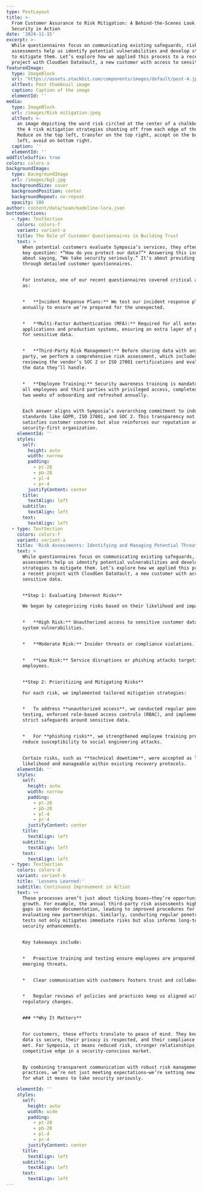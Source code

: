 ```yaml
---
type: PostLayout
title: >-
  From Customer Assurance to Risk Mitigation: A Behind-the-Scenes Look at
  Security in Action
date: '2024-11-15'
excerpt: >-
  While questionnaires focus on communicating existing safeguards, risk
  assessments help us identify potential vulnerabilities and develop strategies
  to mitigate them. Let’s explore how we applied this process to a recent
  project with CloudGen DataVault, a new customer with access to sensitive data.
featuredImage:
  type: ImageBlock
  url: 'https://assets.stackbit.com/components/images/default/post-4.jpeg'
  altText: Post thumbnail image
  caption: Caption of the image
  elementId: ''
media:
  type: ImageBlock
  url: /images/Risk mitigation.jpeg
  altText: >-
    an image depicting the word risk circled at the center of a chalkboard, with
    the 4 risk mitigation strategies shooting off from each edge of the corner.
    Reduce on the top left, transfer on the top right, accept on the bottom
    left, avoid on bottom right. 
  caption: ''
  elementId: ''
addTitleSuffix: true
colors: colors-a
backgroundImage:
  type: BackgroundImage
  url: /images/bg2.jpg
  backgroundSize: cover
  backgroundPosition: center
  backgroundRepeat: no-repeat
  opacity: 100
author: content/data/team/madeline-lora.json
bottomSections:
  - type: TextSection
    colors: colors-f
    variant: variant-a
    title: The Role of Customer Questionnaires in Building Trust
    text: >
      When potential customers evaluate Symposia’s services, they often ask a
      key question: *“How do you protect our data?”* Answering this isn’t just
      about saying, “We take security seriously.” It’s about providing evidence
      through detailed customer questionnaires.


      For instance, one of our recent questionnaires covered critical areas such
      as:


      *   **Incident Response Plans:** We test our incident response plan
      annually to ensure we’re prepared for the unexpected.


      *   **Multi-Factor Authentication (MFA):** Required for all enterprise
      applications and production systems, ensuring an extra layer of protection
      for sensitive data.


      *   **Third-Party Risk Management:** Before sharing data with any third
      party, we perform a comprehensive risk assessment, which includes
      reviewing the vendor’s SOC 2 or ISO 27001 certifications and evaluating
      the data they’ll handle.


      *   **Employee Training:** Security awareness training is mandatory for
      all employees and third parties with privileged access, completed within
      two weeks of onboarding and refreshed annually.


      Each answer aligns with Symposia’s overarching commitment to industry
      standards like GDPR, ISO 27001, and SOC 2. This transparency not only
      satisfies customer concerns but also reinforces our reputation as a
      security-first organization.
    elementId: ''
    styles:
      self:
        height: auto
        width: narrow
        padding:
          - pt-28
          - pb-28
          - pl-4
          - pr-4
        justifyContent: center
      title:
        textAlign: left
      subtitle:
        textAlign: left
      text:
        textAlign: left
  - type: TextSection
    colors: colors-f
    variant: variant-a
    title: 'Risk Assessments: Identifying and Managing Potential Threats'
    text: >
      While questionnaires focus on communicating existing safeguards, risk
      assessments help us identify potential vulnerabilities and develop
      strategies to mitigate them. Let’s explore how we applied this process to
      a recent project with CloudGen DataVault, a new customer with access to
      sensitive data.


      **Step 1: Evaluating Inherent Risks**

      We began by categorizing risks based on their likelihood and impact:


      *   **High Risk:** Unauthorized access to sensitive customer data due to
      system vulnerabilities.


      *   **Moderate Risk:** Insider threats or compliance violations.


      *   **Low Risk:** Service disruptions or phishing attacks targeting
      employees.


      **Step 2: Prioritizing and Mitigating Risks**

      For each risk, we implemented tailored mitigation strategies:


      *   To address **unauthorized access**, we conducted regular penetration
      testing, enforced role-based access controls (RBAC), and implemented
      strict safeguards around sensitive data.


      *   For **phishing risks**, we strengthened employee training programs to
      reduce susceptibility to social engineering attacks.


      Certain risks, such as **technical downtime**, were accepted as low
      likelihood and manageable within existing recovery protocols.
    elementId: ''
    styles:
      self:
        height: auto
        width: narrow
        padding:
          - pt-28
          - pb-28
          - pl-4
          - pr-4
        justifyContent: center
      title:
        textAlign: left
      subtitle:
        textAlign: left
      text:
        textAlign: left
  - type: TextSection
    colors: colors-d
    variant: variant-b
    title: 'Lessons Learned:'
    subtitle: Continuous Improvement in Action
    text: >+
      These processes aren’t just about ticking boxes—they’re opportunities for
      growth. For example, the annual third-party risk assessments highlighted
      gaps in vendor documentation, leading to improved procedures for
      evaluating new partnerships. Similarly, conducting regular penetration
      tests not only mitigates immediate risks but also informs long-term
      security enhancements.


      Key takeaways include:


      *   Proactive training and testing ensure employees are prepared to handle
      emerging threats.


      *   Clear communication with customers fosters trust and collaboration.


      *   Regular reviews of policies and practices keep us aligned with
      regulatory changes.


      ### **Why It Matters**


      For customers, these efforts translate to peace of mind. They know their
      data is secure, their privacy is respected, and their compliance needs are
      met. For Symposia, it means reduced risk, stronger relationships, and a
      competitive edge in a security-conscious market.


      By combining transparent communication with robust risk management
      practices, we’re not just meeting expectations—we’re setting new standards
      for what it means to take security seriously.

    elementId: ''
    styles:
      self:
        height: auto
        width: wide
        padding:
          - pt-28
          - pb-28
          - pl-4
          - pr-4
        justifyContent: center
      title:
        textAlign: left
      subtitle:
        textAlign: left
      text:
        textAlign: left
---
```

##

